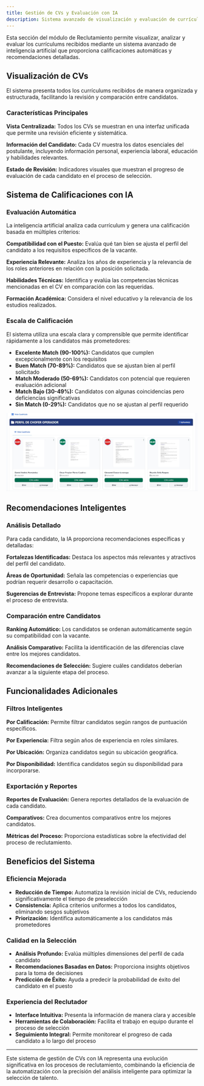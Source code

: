 ```yaml
---
title: Gestión de CVs y Evaluación con IA
description: Sistema avanzado de visualización y evaluación de currículums con inteligencia artificial, incluyendo calificaciones automáticas y recomendaciones personalizadas.
---
```




Esta sección del módulo de Reclutamiento permite visualizar, analizar y evaluar los currículums recibidos mediante un sistema avanzado de inteligencia artificial que proporciona calificaciones automáticas y recomendaciones detalladas.

## Visualización de CVs

El sistema presenta todos los currículums recibidos de manera organizada y estructurada, facilitando la revisión y comparación entre candidatos.

### Características Principales

**Vista Centralizada:** Todos los CVs se muestran en una interfaz unificada que permite una revisión eficiente y sistemática.

**Información del Candidato:** Cada CV muestra los datos esenciales del postulante, incluyendo información personal, experiencia laboral, educación y habilidades relevantes.

**Estado de Revisión:** Indicadores visuales que muestran el progreso de evaluación de cada candidato en el proceso de selección.

## Sistema de Calificaciones con IA

### Evaluación Automática

La inteligencia artificial analiza cada currículum y genera una calificación basada en múltiples criterios:

**Compatibilidad con el Puesto:** Evalúa qué tan bien se ajusta el perfil del candidato a los requisitos específicos de la vacante.

**Experiencia Relevante:** Analiza los años de experiencia y la relevancia de los roles anteriores en relación con la posición solicitada.

**Habilidades Técnicas:** Identifica y evalúa las competencias técnicas mencionadas en el CV en comparación con las requeridas.

**Formación Académica:** Considera el nivel educativo y la relevancia de los estudios realizados.

### Escala de Calificación

El sistema utiliza una escala clara y comprensible que permite identificar rápidamente a los candidatos más prometedores:

- **Excelente Match (90-100%):** Candidatos que cumplen excepcionalmente con los requisitos
- **Buen Match (70-89%):** Candidatos que se ajustan bien al perfil solicitado
- **Match Moderado (50-69%):** Candidatos con potencial que requieren evaluación adicional
- **Match Bajo (30-49%):** Candidatos con algunas coincidencias pero deficiencias significativas
- **Sin Match (0-29%):** Candidatos que no se ajustan al perfil requerido

![Formulario de requisición de personal](../../../assets/cv.jpg)

## Recomendaciones Inteligentes

### Análisis Detallado

Para cada candidato, la IA proporciona recomendaciones específicas y detalladas:

**Fortalezas Identificadas:** Destaca los aspectos más relevantes y atractivos del perfil del candidato.

**Áreas de Oportunidad:** Señala las competencias o experiencias que podrían requerir desarrollo o capacitación.

**Sugerencias de Entrevista:** Propone temas específicos a explorar durante el proceso de entrevista.

### Comparación entre Candidatos

**Ranking Automático:** Los candidatos se ordenan automáticamente según su compatibilidad con la vacante.

**Análisis Comparativo:** Facilita la identificación de las diferencias clave entre los mejores candidatos.

**Recomendaciones de Selección:** Sugiere cuáles candidatos deberían avanzar a la siguiente etapa del proceso.

## Funcionalidades Adicionales

### Filtros Inteligentes

**Por Calificación:** Permite filtrar candidatos según rangos de puntuación específicos.

**Por Experiencia:** Filtra según años de experiencia en roles similares.

**Por Ubicación:** Organiza candidatos según su ubicación geográfica.

**Por Disponibilidad:** Identifica candidatos según su disponibilidad para incorporarse.

### Exportación y Reportes

**Reportes de Evaluación:** Genera reportes detallados de la evaluación de cada candidato.

**Comparativos:** Crea documentos comparativos entre los mejores candidatos.

**Métricas del Proceso:** Proporciona estadísticas sobre la efectividad del proceso de reclutamiento.

## Beneficios del Sistema

### Eficiencia Mejorada

- **Reducción de Tiempo:** Automatiza la revisión inicial de CVs, reduciendo significativamente el tiempo de preselección
- **Consistencia:** Aplica criterios uniformes a todos los candidatos, eliminando sesgos subjetivos
- **Priorización:** Identifica automáticamente a los candidatos más prometedores

### Calidad en la Selección

- **Análisis Profundo:** Evalúa múltiples dimensiones del perfil de cada candidato
- **Recomendaciones Basadas en Datos:** Proporciona insights objetivos para la toma de decisiones
- **Predicción de Éxito:** Ayuda a predecir la probabilidad de éxito del candidato en el puesto

### Experiencia del Reclutador

- **Interface Intuitiva:** Presenta la información de manera clara y accesible
- **Herramientas de Colaboración:** Facilita el trabajo en equipo durante el proceso de selección
- **Seguimiento Integral:** Permite monitorear el progreso de cada candidato a lo largo del proceso

---

Este sistema de gestión de CVs con IA representa una evolución significativa en los procesos de reclutamiento, combinando la eficiencia de la automatización con la precisión del análisis inteligente para optimizar la selección de talento.